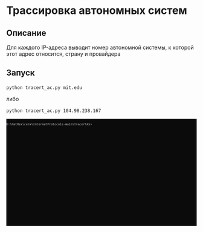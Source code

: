 # Трассировка автономных систем

## Описание
Для каждого IP-адреса выводит номер автономной системы, к которой этот адрес относится, страну и провайдера

## Запуск
    python tracert_ac.py mit.edu
либо

    python tracert_ac.py 104.98.238.167

![Demo](tracertASDemo.gif)